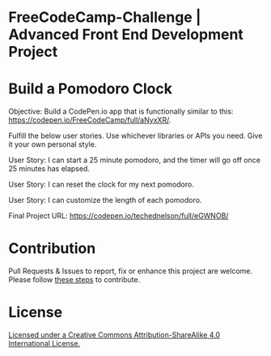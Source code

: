 # FreeCodeCamp-Challenge | Advanced Front End Development Project

# Build a Pomodoro Clock 

Objective: Build a CodePen.io app that is functionally similar to this: https://codepen.io/FreeCodeCamp/full/aNyxXR/.

Fulfill the below user stories. Use whichever libraries or APIs you need. Give it your own personal style.

User Story: I can start a 25 minute pomodoro, and the timer will go off once 25 minutes has elapsed.

User Story: I can reset the clock for my next pomodoro.

User Story: I can customize the length of each pomodoro.

Final Project URL:  https://codepen.io/techednelson/full/eGWNOB/

# Contribution

Pull Requests & Issues to report, fix  or enhance this project are welcome. Please follow [these steps](CONTRIBUTING.md) to contribute.

# License

[Licensed under a Creative Commons Attribution-ShareAlike 4.0 International License.](https://creativecommons.org/licenses/by-sa/4.0/)
